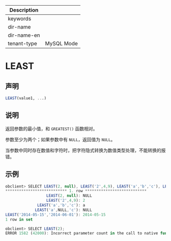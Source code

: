 | Description   |                 |
|---------------|-----------------|
| keywords      |                 |
| dir-name      |                 |
| dir-name-en   |                 |
| tenant-type   | MySQL Mode      |

# LEAST

## 声明

```sql
LEAST(value1, ...)
```

## 说明

返回参数的最小值，和 `GREATEST()` 函数相对。

参数至少为两个；如果参数中有 `NULL`，返回值为 `NULL`。

当参数中同时存在数值和字符时，把字符隐式转换为数值类型处理，不能转换的报错。

## 示例

```javascript
obclient> SELECT LEAST(2, null), LEAST('2',4,9), LEAST('a','b','c'), LEAST('a',NULL,'c'), LEAST('2014-05-15','2014-06-01')\G
*************************** 1. row ***************************
                  LEAST(2, null): NULL
                  LEAST('2',4,9): 2
              LEAST('a','b','c'): a
             LEAST('a',NULL,'c'): NULL
LEAST('2014-05-15','2014-06-01'): 2014-05-15
1 row in set

obclient> SELECT LEAST(2);
ERROR 1582 (42000): Incorrect parameter count in the call to native function 'LEAST'
```
